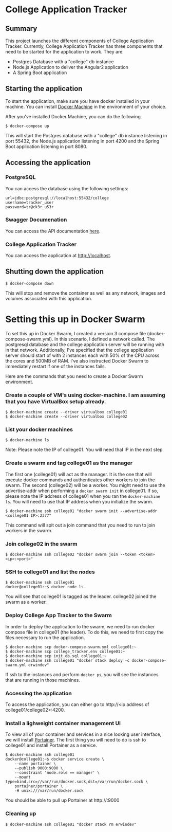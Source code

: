 # College Application Tracker
## Summary
This project launches the different components of College Application Tracker.  Currently, College Application Tracker has three components that need to be started for the application to work.  They are:

* Postgres Database with a "college" db instance
* Node.js Application to deliver the Angular2 application
* A Spring Boot application

## Starting the application
To start the application, make sure you have docker installed in your machine.  You can install [Docker Machine](https://docs.docker.com/machine/install-machine/) in the environment of your choice.

After you've installed Docker Machine, you can do the following.
```
$ docker-compose up
```

This will start the Postgres database with a "college" db instance listening in port 55432, the Node.js application listening in port 4200 and the Spring Boot application listening in port 8080.

## Accessing the application
### PostgreSQL
You can access the database using the following settings:
```
url=jdbc:postgresql://localhost:55432/college
username=tracker_user
password=tr@ck3r_u53r
```
### Swagger Documenation
You can access the API documentation [here](http://localhost:8080/swagger-ui.html).
### College Application Tracker
You can access the application at [http://localhost](http://localhost:8080/swagger-ui.html).

## Shutting down the application
```
$ docker-compose down
```

This will stop and remove the container as well as any network, images and volumes associated with this application.

# Setting this up in Docker Swarm

To set this up in Docker Swarm, I created a version 3 compose file (docker-compose-swarm.yml).  In this scenario, I defined a network called.  The postgresql database and the college application server will be running with in that network. Additionally, I've specified that the college application server should start of with 2 instances each with 50% of the CPU across the cores and 500MB of RAM.  I've also instructed Docker Swarm to immediately restart if one of the instances fails.

Here are the commands that you need to create a Docker Swarm environment.

### Create a couple of VM's using docker-machine.  I am assuming that you have VirtualBox setup already.
```
$ docker-machine create --driver virtualbox college01
$ docker-machine create --driver virtualbox college02
```

### List your docker machines
```
$ docker-machine ls
```
Note: Please note the IP of college01.  You will need that IP in the next step

### Create a swarm and tag college01 as the manager
The first one (college01) will act as the manager.  It is the one that will execute docker commands and authenticates other workers to join the swarm.  The second (college02) will be a worker.  You might need to use the advertise-addr when performing a `docker swarm init` in college01.  If so, please note the IP address of college01 when you ran the `docker-machine ls`.  You will need to use that IP address when you initialize the swarm.
```
$ docker-machine ssh college01 "docker swarm init --advertise-addr <college01 IP>:2377"
```
This command will spit out a join command that you need to run to join workers in the swarm.

### Join college02 in the swarm
```
$ docker-machine ssh college02 "docker swarm join --token <token> <ip>:<port>"
```

### SSH to college01 and list the nodes
```
$ docker-machine ssh college01
docker@college01:~$ docker node ls
```
You will see that college01 is tagged as the leader.  college02 joined the swarm as a worker.

### Deploy College App Tracker to the Swarm
In order to deploy the application to the swarm, we need to run docker compose file in college01 (the leader).  To do this, we need to first copy the files necessary to run the application.
```
$ docker-machine scp docker-compose-swarm.yml college01:~
$ docker-machine scp college_tracker.env college01:~
$ docker-machine scp init_db.sql college01:~
$ docker-machine ssh college01 "docker stack deploy -c docker-compose-swarm.yml erwindev"
```
If ssh to the instances and perform `docker ps`, you will see the instances that are running in those machines.

### Accessing the application
To access the application, you can either go to http://<ip address of college01/college02>:4200.  

### Install a lighweight container management UI
To view all of your container and services in a nice looking user interface, we will install [Portainer](http://portainer.io).
The first thing you will need to do is ssh to college01 and install Portainer as a service.

```
$ docker-machine ssh college01
docker@college01:~$ docker service create \
    --name portainer \
    --publish 9000:9000 \
    --constraint 'node.role == manager' \
    --mount type=bind,src=//var/run/docker.sock,dst=/var/run/docker.sock \
    portainer/portainer \
    -H unix:///var/run/docker.sock
```
You should be able to pull up Portainer at http://<ip of college01>:9000

### Cleaning up
```
$ docker-machine ssh college01 "docker stack rm erwindev"
```
